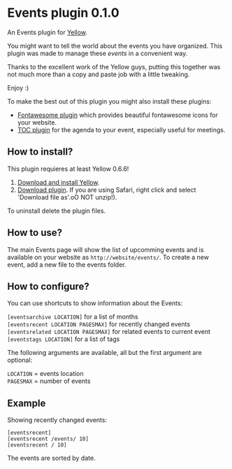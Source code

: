 Events plugin 0.1.0
================
An Events plugin for [Yellow](https://github.com/datenstrom/yellow/). 

You might want to tell the world about the events you have organized. This plugin was made to manage these *events* in a convenient way.

Thanks to the excellent work of the Yellow guys, putting this together was not much more than a copy and paste job with a little tweaking.

Enjoy :)

To make the best out of this plugin you might also install these plugins:
* [Fontawesome plugin](https://github.com/datenstrom/yellow-plugins/tree/master/fontawesome) which provides beautiful fontawesome icons for your website.
* [TOC plugin](https://github.com/datenstrom/yellow-plugins/tree/master/toc) for the agenda to your event, especially useful for meetings.



How to install?
---------------

This plugin requieres at least Yellow 0.6.6!

1. [Download and install Yellow](https://github.com/datenstrom/yellow/).
2. [Download plugin](https://github.com/xrizzy/yellow-plugin-events/archive/master.zip). If you are using Safari, right click and select 'Download file as'.oO NOT unzip!).

To uninstall delete the plugin files.

How to use?
-----------
The main Events page will show the list of upcomming events and is available on your website as `http://website/events/`. To create a new event, add a new file to the events folder.

How to configure?
-----------------
You can use shortcuts to show information about the Events:

`[eventsarchive LOCATION]` for a list of months  
`[eventsrecent LOCATION PAGESMAX]` for recently changed events  
`[eventsrelated LOCATION PAGESMAX]` for related events to current event  
`[eventstags LOCATION]` for a list of tags  

The following arguments are available, all but the first argument are optional:

`LOCATION` = events location  
`PAGESMAX` = number of events

Example
-------
Showing recently changed events:

    [eventsrecent]
    [eventsrecent /events/ 10]
    [eventsrecent / 10]

The events are sorted by date.

